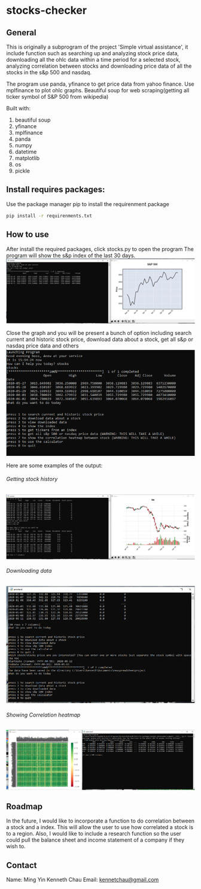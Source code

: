# stocks-checker
## General
This is originally a subprogram of the project 'Simple virtual assistance', it include function such as searching up and analyzing stock price data, downloading all the ohlc data within a time period for a selected stock, analyzing correlation between stocks and downloading price data of all the stocks in the s&amp;p 500 and nasdaq. 

The program use panda, yfinance to get price data from yahoo finance. Use mplfinance to plot ohlc graphs. Beautiful soup for web scraping(getting all ticker symbol of S&P 500 from wikipedia)

Built with:
1. beautiful soup 
1. yfinance
1. mplfinance
1. panda
1. numpy 
1. datetime
1. matplotlib
1. os
1. pickle

## Install requires packages:
Use the package manager pip to install the requirenment package
```bash
pip install -r requirenments.txt
```

## How to use
After install the required packages, click stocks.py to open the program 
The program will show the s&p index of the last 30 days. 
![opening](https://github.com/kennetchau/stocks-checker/blob/master/examples/showing%20s%26p%20price%20history.PNG)


Close the graph and you will be present a bunch of option including search current and historic stock price, download data about a stock, get all s&p or nasdaq price data and others 
![option](https://github.com/kennetchau/stocks-checker/blob/master/examples/option.PNG)

Here are some examples of the output:

###### Getting stock history
![stock history](https://github.com/kennetchau/stocks-checker/blob/master/examples/getting%20more%20stock%20history.PNG)

###### Downloading data 
![downloaddata](https://github.com/kennetchau/stocks-checker/blob/master/examples/download%20data%20as%20csv%20files.PNG)

###### Showing Correlation heatmap 
![downloaddata](https://github.com/kennetchau/stocks-checker/blob/master/examples/correlation%20heatmap.PNG)

## Roadmap
In the future, I would like to incorporate a function to do correlation between a stock and a index. This will allow the user to use how correlated a stock is to a region. Also, I would like to include a research function so the user could pull the balance sheet and income statement of a company if they wish to.

## Contact 
Name: Ming Yin Kenneth Chau 
Email: kennetchau@gmail.com



